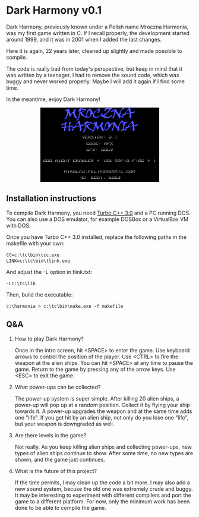 # Dark Harmony v0.1

Dark Harmony, previously known under a Polish name Mroczna Harmonia, was my first
game written in C. If I recall properly, the development started around 1999,
and it was in 2001 when I added the last changes.

Here it is again, 22 years later, cleaned up slightly and made possible to compile.

The code is really bad from today's perspective, but keep in mind that it was
written by a teenager. I had to remove the sound code, which was buggy and
never worked properly. Maybe I will add it again if I find some time.

In the meantime, enjoy Dark Harmony!

<div align="center">
    <img src="showcase.gif" />
</div>

## Installation instructions

To compile Dark Harmony, you need [Turbo C++ 3.0](https://winworldpc.com/product/turbo-c/3x)
and a PC running DOS. You can also use a DOS emulator, for example DOSBox or 
a VirtualBox VM with DOS.

Once you have Turbo C++ 3.0 installed, replace the following paths in the makefile 
with your own:

    CC=c:\tc\bin\tcc.exe
    LINK=c:\tc\bin\tlink.exe

And adjust the -L option in tlink.txt:

    -Lc:\tc\lib

Then, build the executable:

    c:\harmonia > c:\tc\bin\make.exe -f makefile

## Q&A

1. How to play Dark Harmony?

    Once in the intro screen, hit \<SPACE\> to enter the game. Use keyboard arrows to control 
    the position of the player. Use \<CTRL\> to fire the weapon at the alien ships. You can
    hit \<SPACE\> at any time to pause the game. Return to the game by pressing any of the
    arrow keys. Use \<ESC\> to exit the game.

2. What power-ups can be collected? 

    The power-up system is super simple. After killing 20 alien ships, a power-up will
    pop up at a random position. Collect it by flying your ship towards it. A power-up
    upgrades the weapon and at the same time adds one "life". If you get hit by an alien
    ship, not only do you lose one "life", but your weapon is downgraded as well.

3. Are there levels in the game?

    Not really. As you keep killing alien ships and collecting power-ups, new types of alien
    ships continue to show. After some time, no new types are shown, and the game just
    continues. 

4. What is the future of this project?

    If the time permits, I may clean up the code a bit more. I may also add a new sound system,
    becuse the old one was extremely crude and buggy. It may be interesting to experiment
    with different compilers and port the game to a different platform. For now, only the minimum
    work has been done to be able to compile the game. 
